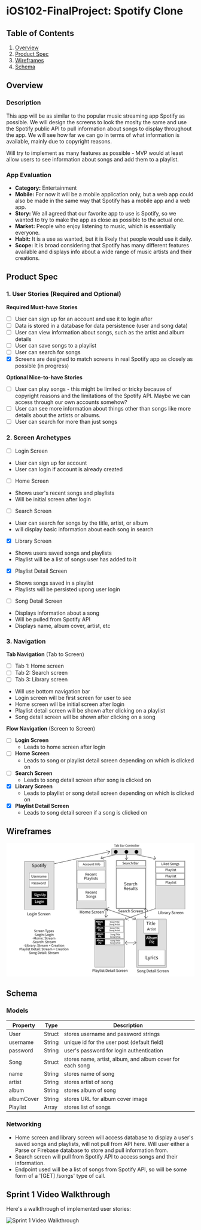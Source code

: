# iOS102-FinalProject: Spotify Clone

## Table of Contents

1. [Overview](#Overview)
2. [Product Spec](#Product-Spec)
3. [Wireframes](#Wireframes)
4. [Schema](#Schema)

## Overview

### Description

This app will be as similar to the popular music streaming app Spotify as possible. We will design the screens to look the moslty the same and use the Spotify public API to pull information about songs to display throughout the app. We will see how far we can go in terms of what information is available, mainly due to copyright reasons.

Will try to implement as many features as possible - MVP would at least allow users to see information about songs and add them to a playlist.

### App Evaluation

- **Category:** Entertainment
- **Mobile:** For now it will be a mobile application only, but a web app could also be made in the same way that Spotify has a mobile app and a web app.
- **Story:**  We all agreed that our favorite app to use is Spotify, so we wanted to try to make the app as close as possible to the actual one.
- **Market:** People who enjoy listening to music, which is essentially everyone.
- **Habit:** It is a use as wanted, but it is likely that people would use it daily.
- **Scope:** It is broad considering that Spotify has many different features available and displays info about a wide range of music artists and their creations.

## Product Spec

### 1. User Stories (Required and Optional)

**Required Must-have Stories**

- [ ] User can sign up for an account and use it to login after
- [ ] Data is stored in a database for data persistence (user and song data)
- [ ] User can view information about songs, such as the artist and album details
- [ ] User can save songs to a playlist
- [ ] User can search for songs
- [x] Screens are designed to match screens in real Spotify app as closely as possible (in progress)

**Optional Nice-to-have Stories**

- [ ] User can play songs - this might be limited or tricky because of copyright reasons and the limitations of the Spotify API. Maybe we can access through our own accounts somehow?
- [ ] User can see more information about things other than songs like more details about the artists or albums.
- [ ] User can search for more than just songs

### 2. Screen Archetypes
- [ ] Login Screen
* User can sign up for account
* User can login if account is already created

- [ ] Home Screen
* Shows user's recent songs and playlists
* Will be initial screen after login

- [ ] Search Screen
* User can search for songs by the title, artist, or album
* will display basic information about each song in search

- [x] Library Screen
* Shows users saved songs and playlists
* Playlist will be a list of songs user has added to it

- [x] Playlist Detail Screen
* Shows songs saved in a playlist
* Playlists will be persisted upong user login

- [ ] Song Detail Screen
* Displays information about a song
* Will be pulled from Spotify API
* Displays name, album cover, artist, etc

### 3. Navigation

**Tab Navigation** (Tab to Screen)

- [ ] Tab 1: Home screen
- [ ] Tab 2: Search screen
- [ ] Tab 3: Library screen
- Will use bottom navigation bar
- Login screen will be first screen for user to see
- Home screen will be initial screen after login
- Playlist detail screen will be shown after clicking on a playlist
- Song detail screen will be shown after clicking on a song

**Flow Navigation** (Screen to Screen)

- [ ] **Login Screen**
  * Leads to home screen after login
- [ ] **Home Screen**
  * Leads to song or playlist detail screen depending on which is clicked on
- [ ] **Search Screen**
  * Leads to song detail screen after song is clicked on 
- [x] **Library Screen**
  * Leads to playlist or song detail screen depending on which is clicked on
- [x] **Playlist Detail Screen**
  * Leads to song detail screen if a song is clicked on

## Wireframes

<img src="https://github.com/iOS102-CodePath-Spr24/iOS102-FinalProject/blob/main/Wireframe%20Image.png" width=600>

## Schema 


### Models

| Property | Type   | Description                                  |
|----------|--------|----------------------------------------------|
| User      | Struct    | stores username and password strings
| username | String | unique id for the user post (default field)   |
| password | String | user's password for login authentication      |
| Song      | Struct    | stores name, artist, album, and album cover for each song
| name      | String   | stores name of song
| artist      | String   | stores artist of song
| album      | String   | stores album of song
| albumCover      | String   | stores URL for album cover image
| Playlist      | Array   | stores list of songs


### Networking
- Home screen and library screen will access database to display a user's saved songs and playlists, will not pull from API here. Will user either a Parse or Firebase database to store and pull information from.
- Search screen will pull from Spotify API to access songs and their information.
- Endpoint used will be a list of songs from Spotify API, so will be some form of a '[GET] /songs' type of call.

## Sprint 1 Video Walkthrough

Here's a walkthrough of implemented user stories:

<img src='iOS102-Sprint1-Walkthrough.gif' title='Group Proj Sprint 1 Walkthrough gif' width='' alt='Sprint 1 Video Walkthrough' />
